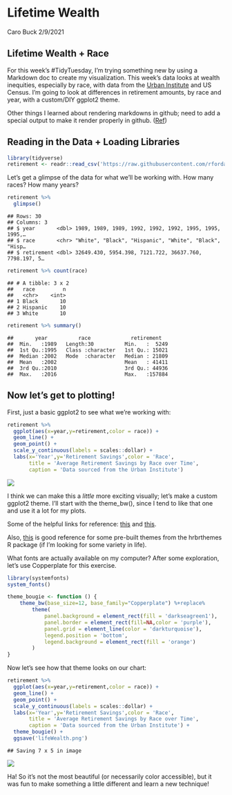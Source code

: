 Lifetime Wealth
================
Caro Buck
2/9/2021

## Lifetime Wealth + Race

For this week’s \#TidyTuesday, I’m trying something new by using a
Markdown doc to create my visualization. This week’s data looks at
wealth inequities, especially by race, with data from the [Urban
Institute](https://apps.urban.org/features/wealth-inequality-charts/)
and US Census. I’m going to look at differences in retirement amounts,
by race and year, with a custom/DIY ggplot2 theme.

Other things I learned about rendering markdowns in github; need to add
a special output to make it render properly in github.
([Ref](https://stackoverflow.com/questions/39814916/how-can-i-see-output-of-rmd-in-github))

## Reading in the Data + Loading Libraries

``` r
library(tidyverse)
retirement <- readr::read_csv('https://raw.githubusercontent.com/rfordatascience/tidytuesday/master/data/2021/2021-02-09/retirement.csv')
```

Let’s get a glimpse of the data for what we’ll be working with. How many
races? How many years?

``` r
retirement %>%
  glimpse()
```

    ## Rows: 30
    ## Columns: 3
    ## $ year       <dbl> 1989, 1989, 1989, 1992, 1992, 1992, 1995, 1995, 1995,…
    ## $ race       <chr> "White", "Black", "Hispanic", "White", "Black", "Hisp…
    ## $ retirement <dbl> 32649.430, 5954.398, 7121.722, 36637.760, 7798.197, 5…

``` r
retirement %>% count(race)
```

    ## # A tibble: 3 x 2
    ##   race         n
    ##   <chr>    <int>
    ## 1 Black       10
    ## 2 Hispanic    10
    ## 3 White       10

``` r
retirement %>% summary()
```

    ##       year          race             retirement    
    ##  Min.   :1989   Length:30          Min.   :  5249  
    ##  1st Qu.:1995   Class :character   1st Qu.: 15021  
    ##  Median :2002   Mode  :character   Median : 21809  
    ##  Mean   :2002                      Mean   : 41411  
    ##  3rd Qu.:2010                      3rd Qu.: 44936  
    ##  Max.   :2016                      Max.   :157884

## Now let’s get to plotting!

First, just a basic ggplot2 to see what we’re working with:

``` r
retirement %>%
  ggplot(aes(x=year,y=retirement,color = race)) +
  geom_line() +
  geom_point() +
  scale_y_continuous(labels = scales::dollar) +
  labs(x='Year',y='Retirement Savings',color = 'Race',
       title = 'Average Retirement Savings by Race over Time',
       caption = 'Data sourced from the Urban Institute')
```

![](20210209_lifetimeWealth_files/figure-gfm/unnamed-chunk-3-1.png)<!-- -->

I think we can make this a *little* more exciting visually; let’s make a
custom ggplot2 theme. I’ll start with the theme\_bw(), since I tend to
like that one and use it a lot for my plots.

Some of the helpful links for reference:
[this](https://joeystanley.com/blog/custom-themes-in-ggplot2) and
[this](https://www.andrewheiss.com/blog/2017/09/27/working-with-r-cairo-graphics-custom-fonts-and-ggplot/#:~:text=R%20and%20ggplot%20can%20create,font%20family%20for%20the%20plot).

Also, [this](https://github.com/hrbrmstr/hrbrthemes) is good reference
for some pre-built themes from the hrbrthemes R package (if I’m looking
for some variety in life).

What fonts are actually available on my computer? After some
exploration, let’s use Copperplate for this exercise.

``` r
library(systemfonts)
system_fonts()

theme_bougie <- function () { 
    theme_bw(base_size=12, base_family="Copperplate") %+replace% 
        theme(
            panel.background = element_rect(fill = 'darkseagreen1'),
            panel.border = element_rect(fill=NA,color = 'purple'),
            panel.grid = element_line(color = 'darkturquoise'),
            legend.position = 'bottom',
            legend.background = element_rect(fill = 'orange')
        )
}
```

Now let’s see how that theme looks on our chart:

``` r
retirement %>%
  ggplot(aes(x=year,y=retirement,color = race)) +
  geom_line() +
  geom_point() +
  scale_y_continuous(labels = scales::dollar) +
  labs(x='Year',y='Retirement Savings',color = 'Race',
       title = 'Average Retirement Savings by Race over Time',
       caption = 'Data sourced from the Urban Institute') +
  theme_bougie() +
  ggsave('lifeWealth.png')
```

    ## Saving 7 x 5 in image

![](20210209_lifetimeWealth_files/figure-gfm/unnamed-chunk-5-1.png)<!-- -->

Ha! So it’s not the most beautiful (or necessarily color accessible),
but it was fun to make something a little different and learn a new
technique!

